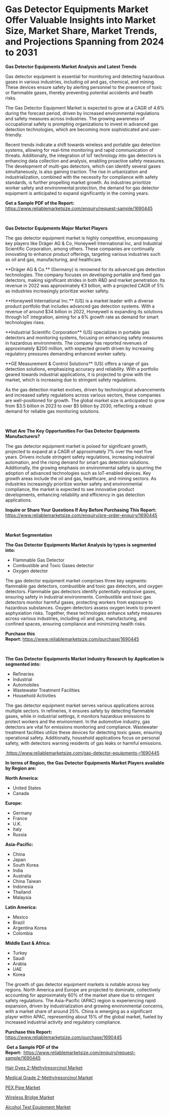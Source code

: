 <p><h1>Gas Detector Equipments Market Offer Valuable Insights into Market Size, Market Share, Market Trends, and Projections Spanning from 2024 to 2031</h1></p><p><strong>Gas Detector Equipments Market Analysis and Latest Trends</strong></p>
<p><p>Gas detector equipment is essential for monitoring and detecting hazardous gases in various industries, including oil and gas, chemical, and mining. These devices ensure safety by alerting personnel to the presence of toxic or flammable gases, thereby preventing potential accidents and health risks.</p><p>The Gas Detector Equipment Market is expected to grow at a CAGR of 4.6% during the forecast period, driven by increased environmental regulations and safety measures across industries. The growing awareness of occupational safety is prompting organizations to invest in advanced gas detection technologies, which are becoming more sophisticated and user-friendly. </p><p>Recent trends indicate a shift towards wireless and portable gas detection systems, allowing for real-time monitoring and rapid communication of threats. Additionally, the integration of IoT technology into gas detectors is enhancing data collection and analysis, enabling proactive safety measures. The development of multi-gas detectors, which can identify several gases simultaneously, is also gaining traction. The rise in urbanization and industrialization, combined with the necessity for compliance with safety standards, is further propelling market growth. As industries prioritize worker safety and environmental protection, the demand for gas detector equipment is anticipated to expand significantly in the coming years.</p></p>
<p><strong>Get a Sample PDF of the Report:&nbsp;</strong> <a href="https://www.reliablemarketsize.com/enquiry/request-sample/1690445?utm_campaign=1550&utm_medium=2&utm_source=Github&utm_content=ia&utm_term=17102024&utm_id=gas-detector-equipments">https://www.reliablemarketsize.com/enquiry/request-sample/1690445</a></p>
<p>&nbsp;</p>
<p><strong>Gas Detector Equipments Major Market Players</strong></p>
<p><p>The gas detector equipment market is highly competitive, encompassing key players like Dräger AG & Co, Honeywell International Inc, and Industrial Scientific Corporation, among others. These companies are continually innovating to enhance product offerings, targeting various industries such as oil and gas, manufacturing, and healthcare.</p><p>**Dräger AG & Co.** (Germany) is renowned for its advanced gas detection technologies. The company focuses on developing portable and fixed gas detectors, making significant strides in both R&D and market penetration. Its revenue in 2022 was approximately €3 billion, with a projected CAGR of 5% as industries increasingly prioritize worker safety.</p><p>**Honeywell International Inc.** (US) is a market leader with a diverse product portfolio that includes advanced gas detection systems. With a revenue of around $34 billion in 2022, Honeywell is expanding its solutions through IoT integration, aiming for a 6% growth rate as demand for smart technologies rises.</p><p>**Industrial Scientific Corporation** (US) specializes in portable gas detectors and monitoring systems, focusing on enhancing safety measures in hazardous environments. The company has reported revenues of approximately $200 million, with expected growth driven by increasing regulatory pressures demanding enhanced worker safety.</p><p>**GE Measurement & Control Solutions** (US) offers a range of gas detection solutions, emphasizing accuracy and reliability. With a portfolio geared towards industrial applications, it is projected to grow with the market, which is increasing due to stringent safety regulations.</p><p>As the gas detection market evolves, driven by technological advancements and increased safety regulations across various sectors, these companies are well-positioned for growth. The global market size is anticipated to grow from $3.5 billion in 2023 to over $5 billion by 2030, reflecting a robust demand for reliable gas monitoring solutions.</p></p>
<p>&nbsp;</p>
<p><strong>What Are The Key Opportunities For Gas Detector Equipments Manufacturers?</strong></p>
<p><p>The gas detector equipment market is poised for significant growth, projected to expand at a CAGR of approximately 7% over the next five years. Drivers include stringent safety regulations, increasing industrial automation, and the rising demand for smart gas detection solutions. Additionally, the growing emphasis on environmental safety is spurring the adoption of advanced technologies such as IoT-enabled devices. Key growth areas include the oil and gas, healthcare, and mining sectors. As industries increasingly prioritize worker safety and environmental compliance, the market is expected to see innovative product developments, enhancing reliability and efficiency in gas detection applications.</p></p>
<p><strong>Inquire or Share Your Questions If Any Before Purchasing This Report:</strong> <a href="https://www.reliablemarketsize.com/enquiry/pre-order-enquiry/1690445?utm_campaign=1550&utm_medium=2&utm_source=Github&utm_content=ia&utm_term=17102024&utm_id=gas-detector-equipments">https://www.reliablemarketsize.com/enquiry/pre-order-enquiry/1690445</a></p>
<p>&nbsp;</p>
<p><strong>Market Segmentation</strong></p>
<p><strong>The Gas Detector Equipments Market Analysis by types is segmented into:</strong></p>
<p><ul><li>Flammable Gas Detector</li><li>Combustible and Toxic Gases detector</li><li>Oxygen detector</li></ul></p>
<p><p>The gas detector equipment market comprises three key segments: flammable gas detectors, combustible and toxic gas detectors, and oxygen detectors. Flammable gas detectors identify potentially explosive gases, ensuring safety in industrial environments. Combustible and toxic gas detectors monitor harmful gases, protecting workers from exposure to hazardous substances. Oxygen detectors assess oxygen levels to prevent asphyxiation risks. Together, these technologies enhance safety measures across various industries, including oil and gas, manufacturing, and confined spaces, ensuring compliance and minimizing health risks.</p></p>
<p><strong>Purchase this Report:&nbsp;</strong><a href="https://www.reliablemarketsize.com/purchase/1690445?utm_campaign=1550&utm_medium=2&utm_source=Github&utm_content=ia&utm_term=17102024&utm_id=gas-detector-equipments">https://www.reliablemarketsize.com/purchase/1690445</a></p>
<p>&nbsp;</p>
<p><strong>The Gas Detector Equipments Market Industry Research by Application is segmented into:</strong></p>
<p><ul><li>Refineries</li><li>Industrial</li><li>Automobiles</li><li>Wastewater Treatment Facilities</li><li>Household Activities</li></ul></p>
<p><p>The gas detector equipment market serves various applications across multiple sectors. In refineries, it ensures safety by detecting flammable gases, while in industrial settings, it monitors hazardous emissions to protect workers and the environment. In the automotive industry, gas detectors are vital for emissions monitoring and compliance. Wastewater treatment facilities utilize these devices for detecting toxic gases, ensuring operational safety. Additionally, household applications focus on personal safety, with detectors warning residents of gas leaks or harmful emissions.</p></p>
<p><a href="https://www.reliablemarketsize.com/gas-detector-equipments-r1690445?utm_campaign=1550&utm_medium=2&utm_source=Github&utm_content=ia&utm_term=17102024&utm_id=gas-detector-equipments">&nbsp;https://www.reliablemarketsize.com/gas-detector-equipments-r1690445</a></p>
<p><strong>In terms of Region, the Gas Detector Equipments Market Players available by Region are:</strong></p>
<p>
    <p> <strong> North America: </strong>
        <ul>
            <li>United States</li>
            <li>Canada</li>
        </ul>
        </p> 
    <p> <strong> Europe: </strong>
        <ul>
            <li>Germany</li>
            <li>France</li>
            <li>U.K.</li>
            <li>Italy</li>
            <li>Russia</li>
        </ul>
        </p> 
    <p> <strong> Asia-Pacific: </strong>
        <ul>
            <li>China</li>
            <li>Japan</li>
            <li>South Korea</li>
            <li>India</li>
            <li>Australia</li>
            <li>China Taiwan</li>
            <li>Indonesia</li>
            <li>Thailand</li>
            <li>Malaysia</li>
        </ul>
        </p> 
    <p> <strong> Latin America: </strong>
        <ul>
            <li>Mexico</li>
            <li>Brazil</li>
            <li>Argentina Korea</li>
            <li>Colombia</li>
        </ul>
        </p> 
    <p> <strong> Middle East & Africa: </strong>
        <ul>
            <li>Turkey</li>
            <li>Saudi</li>
            <li>Arabia</li>
            <li>UAE</li>
            <li>Korea</li>
        </ul>
    </p>
    </p>
<p><p>The growth of gas detector equipment markets is notable across key regions. North America and Europe are projected to dominate, collectively accounting for approximately 60% of the market share due to stringent safety regulations. The Asia-Pacific (APAC) region is experiencing rapid expansion, driven by industrialization and growing environmental concerns, with a market share of around 25%. China is emerging as a significant player within APAC, representing about 15% of the global market, fueled by increased industrial activity and regulatory compliance.</p></p>
<p><strong>Purchase this Report: </strong><a href="https://www.reliablemarketsize.com/purchase/1690445?utm_campaign=1550&utm_medium=2&utm_source=Github&utm_content=ia&utm_term=17102024&utm_id=gas-detector-equipments">https://www.reliablemarketsize.com/purchase/1690445</a></p>
<p>&nbsp;<strong>Get a Sample PDF of the Report:&nbsp;&nbsp;</strong><a href="https://www.reliablemarketsize.com/enquiry/request-sample/1690445?utm_campaign=1550&utm_medium=2&utm_source=Github&utm_content=ia&utm_term=17102024&utm_id=gas-detector-equipments">https://www.reliablemarketsize.com/enquiry/request-sample/1690445</a></p>
<p><strong></strong></p>
<p><p><a href="https://www.linkedin.com/pulse/hair-dyes-2-methylresorcinol-market-overview-regional-outlook-0ei5f?utm_campaign=1550&utm_medium=2&utm_source=Github&utm_content=ia&utm_term=17102024&utm_id=gas-detector-equipments">Hair Dyes 2-Methylresorcinol Market</a></p><p><a href="https://www.linkedin.com/pulse/medical-grade-2-methylresorcinol-market-segmentation-geographical-kv5xf?utm_campaign=1550&utm_medium=2&utm_source=Github&utm_content=ia&utm_term=17102024&utm_id=gas-detector-equipments">Medical Grade 2-Methylresorcinol Market</a></p><p><a href="https://issuu.com/reportprime-2/docs/pex-pipe-market-size-2030.pptx_6a1023cacf41db?utm_campaign=1550&utm_medium=2&utm_source=Github&utm_content=ia&utm_term=17102024&utm_id=gas-detector-equipments">PEX Pipe Market</a></p><p><a href="https://issuu.com/reportprime-2/docs/wireless-bridge-market-size-2030.pp_d3213af1f2d688?utm_campaign=1550&utm_medium=2&utm_source=Github&utm_content=ia&utm_term=17102024&utm_id=gas-detector-equipments">Wireless Bridge Market</a></p><p><a href="https://github.com/cano01c7/Market-Research-Report-List-1/blob/main/alcohol-test-equipment-market.md?utm_campaign=1550&utm_medium=2&utm_source=Github&utm_content=ia&utm_term=17102024&utm_id=gas-detector-equipments">Alcohol Test Equipment Market</a></p></p>